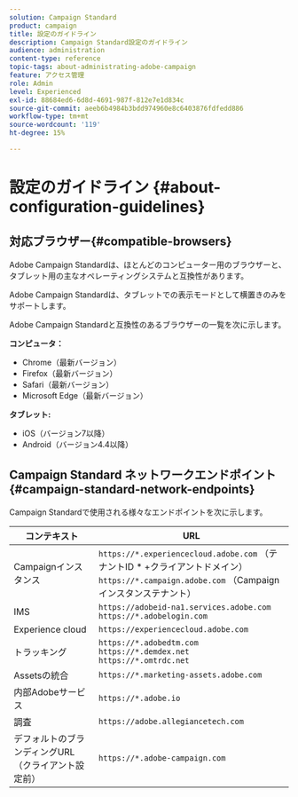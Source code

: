 ```yaml
---
solution: Campaign Standard
product: campaign
title: 設定のガイドライン
description: Campaign Standard設定のガイドライン
audience: administration
content-type: reference
topic-tags: about-administrating-adobe-campaign
feature: アクセス管理
role: Admin
level: Experienced
exl-id: 88684ed6-6d8d-4691-987f-812e7e1d834c
source-git-commit: aeeb6b4984b3bdd974960e8c6403876fdfedd886
workflow-type: tm+mt
source-wordcount: '119'
ht-degree: 15%

---
```


# 設定のガイドライン {#about-configuration-guidelines}

## 対応ブラウザー{#compatible-browsers}

Adobe Campaign Standardは、ほとんどのコンピューター用のブラウザーと、タブレット用の主なオペレーティングシステムと互換性があります。

Adobe Campaign Standardは、タブレットでの表示モードとして横置きのみをサポートします。

Adobe Campaign Standardと互換性のあるブラウザーの一覧を次に示します。

**コンピュータ：**

* Chrome（最新バージョン）
* Firefox（最新バージョン）
* Safari（最新バージョン）
* Microsoft Edge（最新バージョン）

**タブレット:**

* iOS（バージョン7以降）
* Android（バージョン4.4以降）

## Campaign Standard ネットワークエンドポイント {#campaign-standard-network-endpoints}

Campaign Standardで使用される様々なエンドポイントを次に示します。

| コンテキスト | URL |
|--- |--- |
| Campaignインスタンス | `https://*.experiencecloud.adobe.com` （テナントID * +クライアントドメイン）<br>`https://*.campaign.adobe.com` （Campaignインスタンステナント） |
| IMS | `https://adobeid-na1.services.adobe.com`<br>`https://*.adobelogin.com` |
| Experience cloud | `https://experiencecloud.adobe.com` |
| トラッキング | `https://*.adobedtm.com`<br>`https://*.demdex.net`<br>`https://*.omtrdc.net` |
| Assetsの統合 | `https://*.marketing-assets.adobe.com` |
| 内部Adobeサービス | `https://*.adobe.io` |
| 調査 | `https://adobe.allegiancetech.com` |
| デフォルトのブランディングURL（クライアント設定前） | `https://*.adobe-campaign.com` |
